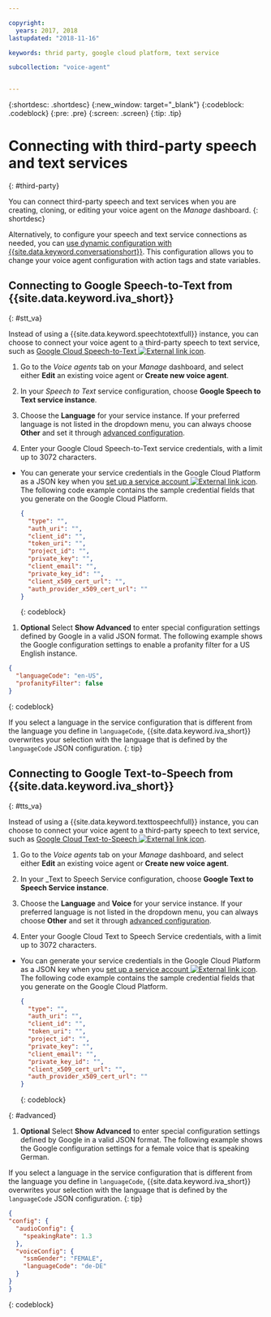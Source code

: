 ```yaml
---

copyright:
  years: 2017, 2018
lastupdated: "2018-11-16"

keywords: thrid party, google cloud platform, text service

subcollection: "voice-agent"


---
```


{:shortdesc: .shortdesc}
{:new_window: target="_blank"}
{:codeblock: .codeblock}
{:pre: .pre}
{:screen: .screen}
{:tip: .tip}


# Connecting with third-party speech and text services
{: #third-party}

You can connect third-party speech and text services when you are creating, cloning, or editing your voice agent on the _Manage_ dashboard.
{: shortdesc}

Alternatively, to configure your speech and text service connections as needed, you can [use dynamic configuration with {{site.data.keyword.conversationshort}}](/docs/services/voice-agent?topic=voice-agent-dynamic-donfig). This  configuration allows you to change your voice agent configuration with action tags and state variables.

## Connecting to Google Speech-to-Text from {{site.data.keyword.iva_short}}
{: #stt_va}

Instead of using a {{site.data.keyword.speechtotextfull}} instance, you can choose to connect your voice agent to a third-party speech to text service, such as [Google Cloud Speech-to-Text ![External link icon](../../icons/launch-glyph.svg "External link icon")](https://cloud.google.com/speech-to-text/).

1. Go to the _Voice agents_ tab on your _Manage_ dashboard, and select either **Edit** an existing voice agent or **Create new voice agent**.

1. In your _Speech to Text_ service configuration, choose **Google Speech to Text service instance**.

1. Choose the **Language** for your service instance. If your preferred language is not listed in the dropdown menu, you can always choose **Other** and set it through [advanced configuration](/docs/services/voice-agent?topic=voice-agent-third-party#advanced).

1. Enter your Google Cloud Speech-to-Text service credentials, with a limit up to 3072 characters.
  * You can generate your service credentials in the Google Cloud Platform as a JSON key when you [set up a service account ![External link icon](../../icons/launch-glyph.svg "External link icon")](https://cloud.google.com/video-intelligence/docs/common/auth#set_up_a_service_account). The following code example contains the sample credential fields that you generate on the Google Cloud Platform.

    ```json
    {
      "type": "",
      "auth_uri": "",
      "client_id": "",
      "token_uri": "",
      "project_id": "",
      "private_key": "",
      "client_email": "",
      "private_key_id": "",
      "client_x509_cert_url": "",
      "auth_provider_x509_cert_url": ""
    }
    ```
    {: codeblock}

1. **Optional** Select **Show Advanced** to enter special configuration settings defined by Google in a valid JSON format.
  The following example shows the Google configuration settings to enable a profanity filter for a US English instance.
  ```json
  {
    "languageCode": "en-US",
    "profanityFilter": false
  }
  ```
  {: codeblock}

  If you select a language in the service configuration that is different from the language you define in `languageCode`, {{site.data.keyword.iva_short}} overwrites your selection with the language that is defined by the `languageCode` JSON configuration.
  {: tip}

## Connecting to Google Text-to-Speech from {{site.data.keyword.iva_short}}
{: #tts_va}

Instead of using a {{site.data.keyword.texttospeechfull}} instance, you can choose to connect your voice agent to a third-party speech to text service, such as [Google Cloud Text-to-Speech ![External link icon](../../icons/launch-glyph.svg "External link icon")](https://cloud.google.com/text-to-speech/).

1. Go to the _Voice agents_ tab on your _Manage_ dashboard, and select either **Edit** an existing voice agent or **Create new voice agent**.

1. In your _Text to Speech Service configuration, choose **Google Text to Speech Service instance**.

1. Choose the **Language** and **Voice** for your service instance. If your preferred language is not listed in the dropdown menu, you can always choose **Other** and set it through [advanced configuration](/docs/services/voice-agent?topic=voice-agent-third-party#advanced).

1. Enter your Google Cloud Text to Speech Service credentials, with a limit up to 3072 characters.
  * You can generate your service credentials in the Google Cloud Platform as a JSON key when you [set up a service account ![External link icon](../../icons/launch-glyph.svg "External link icon")](https://cloud.google.com/video-intelligence/docs/common/auth#set_up_a_service_account). The following code example contains the sample credential fields that you generate on the Google Cloud Platform.

    ```json
    {
      "type": "",
      "auth_uri": "",
      "client_id": "",
      "token_uri": "",
      "project_id": "",
      "private_key": "",
      "client_email": "",
      "private_key_id": "",
      "client_x509_cert_url": "",
      "auth_provider_x509_cert_url": ""
    }
    ```
    {: codeblock}

{: #advanced}
1. **Optional** Select **Show Advanced** to enter special configuration settings defined by Google in a valid JSON format.
  The following example shows the Google configuration settings for a female voice that is speaking German.

  If you select a language in the service configuration that is different from the language you define in `languageCode`, {{site.data.keyword.iva_short}} overwrites your selection with the language that is defined by the `languageCode` JSON configuration.
  {: tip}

  ```json
  {
  "config": {
    "audioConfig": {
      "speakingRate": 1.3
    },
    "voiceConfig": {
      "ssmGender": "FEMALE",
      "languageCode": "de-DE"
    }
  }
  }
  ```
  {: codeblock}
